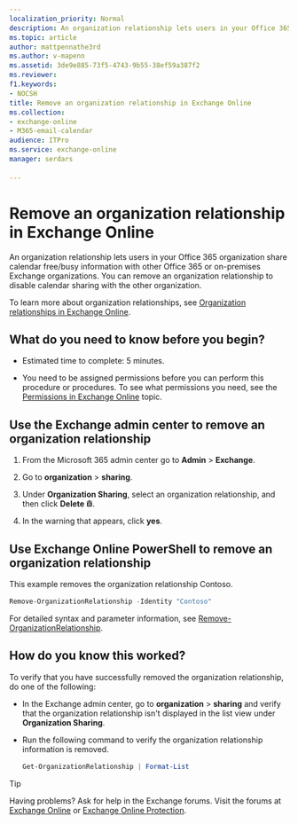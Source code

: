 ```yaml
---
localization_priority: Normal
description: An organization relationship lets users in your Office 365 organization share calendar free/busy information with other Office 365 or on-premises Exchange organizations. You can remove an organization relationship to disable calendar sharing with the other organization.
ms.topic: article
author: mattpennathe3rd
ms.author: v-mapenn
ms.assetid: 3de9e885-73f5-4743-9b55-38ef59a387f2
ms.reviewer: 
f1.keywords:
- NOCSH
title: Remove an organization relationship in Exchange Online
ms.collection: 
- exchange-online
- M365-email-calendar
audience: ITPro
ms.service: exchange-online
manager: serdars

---
```


# Remove an organization relationship in Exchange Online

An organization relationship lets users in your Office 365 organization share calendar free/busy information with other Office 365 or on-premises Exchange organizations. You can remove an organization relationship to disable calendar sharing with the other organization.

To learn more about organization relationships, see [Organization relationships in Exchange Online](organization-relationships.md).

## What do you need to know before you begin?

- Estimated time to complete: 5 minutes.

- You need to be assigned permissions before you can perform this procedure or procedures. To see what permissions you need, see the [Permissions in Exchange Online](../../permissions-exo/permissions-exo.md) topic.

## Use the Exchange admin center to remove an organization relationship
<a name="BKMK_EAC"> </a>

1. From the Microsoft 365 admin center go to **Admin** \> **Exchange**.

2. Go to **organization** \> **sharing**.

3. Under **Organization Sharing**, select an organization relationship, and then click **Delete** ![Delete icon](../../media/ITPro_EAC_DeleteIcon.gif).

4. In the warning that appears, click **yes**.

## Use Exchange Online PowerShell to remove an organization relationship
<a name="BKMK_Shell"> </a>

This example removes the organization relationship Contoso.

```PowerShell
Remove-OrganizationRelationship -Identity "Contoso"
```

For detailed syntax and parameter information, see [Remove-OrganizationRelationship](https://docs.microsoft.com/powershell/module/exchange/sharing-and-collaboration/remove-organizationrelationship).

## How do you know this worked?

To verify that you have successfully removed the organization relationship, do one of the following:

- In the Exchange admin center, go to **organization** \> **sharing** and verify that the organization relationship isn't displayed in the list view under **Organization Sharing**.

- Run the following command to verify the organization relationship information is removed.

  ```PowerShell
  Get-OrganizationRelationship | Format-List
  ```

> [!TIP]
> Having problems? Ask for help in the Exchange forums. Visit the forums at [Exchange Online](https://go.microsoft.com/fwlink/p/?linkId=267542) or [Exchange Online Protection](https://go.microsoft.com/fwlink/p/?linkId=285351).
